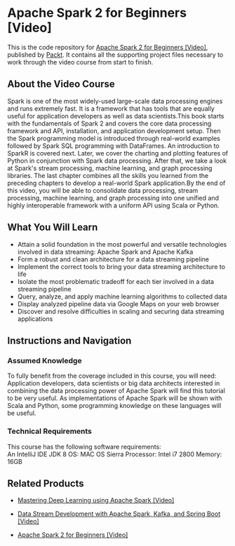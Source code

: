 # Apache Spark 2 for Beginners [Video]
This is the code repository for [Apache Spark 2 for Beginners [Video]](https://www.packtpub.com/application-development/data-stream-development-apache-spark-kafka-and-spring-boot-video?utm_source=github&utm_medium=repository&utm_campaign=9781789539585), published by [Packt](https://www.packtpub.com/?utm_source=github). It contains all the supporting project files necessary to work through the video course from start to finish.
## About the Video Course
Spark is one of the most widely-used large-scale data processing engines and runs extremely fast. It is a framework that has tools that are equally useful for application developers as well as data scientists.This book starts with the fundamentals of Spark 2 and covers the core data processing framework and API, installation, and application development setup. Then the Spark programming model is introduced through real-world examples followed by Spark SQL programming with DataFrames. An introduction to SparkR is covered next. Later, we cover the charting and plotting features of Python in conjunction with Spark data processing. After that, we take a look at Spark's stream processing, machine learning, and graph processing libraries. The last chapter combines all the skills you learned from the preceding chapters to develop a real-world Spark application.By the end of this video, you will be able to consolidate data processing, stream processing, machine learning, and graph processing into one unified and highly interoperable framework with a uniform API using Scala or Python.

<H2>What You Will Learn</H2>
<DIV class=book-info-will-learn-text>
<UL>
<LI>Attain a solid foundation in the most powerful and versatile technologies involved in data streaming: Apache Spark and Apache Kafka 
<LI>Form a robust and clean architecture for a data streaming pipeline 
<LI>Implement the correct tools to bring your data streaming architecture to life 
<LI>Isolate the most problematic tradeoff for each tier involved in a data streaming pipeline 
<LI>Query, analyze, and apply machine learning algorithms to collected data 
<LI>Display analyzed pipeline data via Google Maps on your web browser 
<LI>Discover and resolve difficulties in scaling and securing data streaming applications </LI></UL></DIV>

## Instructions and Navigation
### Assumed Knowledge
To fully benefit from the coverage included in this course, you will need:<br/>
Application developers, data scientists or big data architects interested in combining the data processing power of Apache Spark will find this tutorial to be very useful. As implementations of Apache Spark will be shown with Scala and Python, some programming knowledge on these languages will be useful.
### Technical Requirements
This course has the following software requirements:<br/>
An IntelliJ IDE
JDK 8
OS: MAC OS Sierra
Processor: Intel i7 2800
Memory: 16GB


## Related Products
* [Mastering Deep Learning using Apache Spark [Video]](https://www.packtpub.com/application-development/data-stream-development-apache-spark-kafka-and-spring-boot-video?utm_source=github&utm_medium=repository&utm_campaign=9781789539585)

* [Data Stream Development with Apache Spark, Kafka, and Spring Boot [Video]](https://www.packtpub.com/application-development/data-stream-development-apache-spark-kafka-and-spring-boot-video?utm_source=github&utm_medium=repository&utm_campaign=9781789539585)

* [Apache Spark 2 for Beginners [Video]](https://www.packtpub.com/application-development/data-stream-development-apache-spark-kafka-and-spring-boot-video?utm_source=github&utm_medium=repository&utm_campaign=9781789539585)

